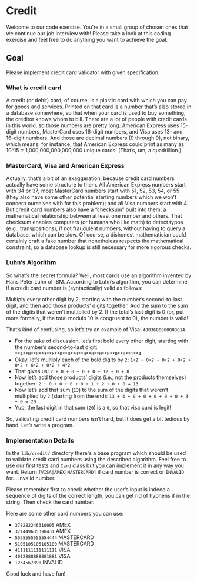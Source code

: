 # Credit

Welcome to our code exercise. You're in a small group of chosen ones that we continue our job interview with! Please take a look at this coding exercise and feel free to do anything you want to achieve the goal.

## Goal

Please implement credit card validator with given specification:

### What is credit card

A credit (or debit) card, of course, is a plastic card with which you can pay for goods and services. Printed on that card is a number that’s also stored in a database somewhere, so that when your card is used to buy something, the creditor knows whom to bill. There are a lot of people with credit cards in this world, so those numbers are pretty long: American Express uses 15-digit numbers, MasterCard uses 16-digit numbers, and Visa uses 13- and 16-digit numbers. And those are decimal numbers (0 through 9), not binary, which means, for instance, that American Express could print as many as 10^15 = 1,000,000,000,000,000 unique cards! (That’s, um, a quadrillion.)

### MasterCard, Visa and American Express

Actually, that’s a bit of an exaggeration, because credit card numbers actually have some structure to them. All American Express numbers start with 34 or 37; most MasterCard numbers start with 51, 52, 53, 54, or 55 (they also have some other potential starting numbers which we won’t concern ourselves with for this problem); and all Visa numbers start with 4. But credit card numbers also have a “checksum” built into them, a mathematical relationship between at least one number and others. That checksum enables computers (or humans who like math) to detect typos (e.g., transpositions), if not fraudulent numbers, without having to query a database, which can be slow. Of course, a dishonest mathematician could certainly craft a fake number that nonetheless respects the mathematical constraint, so a database lookup is still necessary for more rigorous checks.

### Luhn’s Algorithm

So what’s the secret formula? Well, most cards use an algorithm invented by Hans Peter Luhn of IBM. According to Luhn’s algorithm, you can determine if a credit card number is (syntactically) valid as follows:

Multiply every other digit by 2, starting with the number’s second-to-last digit, and then add those products’ digits together.
Add the sum to the sum of the digits that weren’t multiplied by 2.
If the total’s last digit is 0 (or, put more formally, if the total modulo 10 is congruent to 0), the number is valid!

That’s kind of confusing, so let’s try an example of Visa: `4003600000000014`.
- For the sake of discussion, let’s first bold every other digit, starting with the number’s second-to-last digit:
`**4**0**0**3**6**0**0**0**0**0**0**0**0**0**1**4`
- Okay, let’s multiply each of the bold digits by `2`:
`1•2 + 0•2 + 0•2 + 0•2 + 0•2 + 6•2 + 0•2 + 4•2`
- That gives us:
`2 + 0 + 0 + 0 + 0 + 12 + 0 + 8`
- Now let’s add those products’ digits (i.e., not the products themselves) together:
`2 + 0 + 0 + 0 + 0 + 1 + 2 + 0 + 8 = 13`
- Now let’s add that sum (`13`) to the sum of the digits that weren’t multiplied by `2` (starting from the end):
`13 + 4 + 0 + 0 + 0 + 0 + 0 + 3 + 0 = 20`
- Yup, the last digit in that sum (`20`) is a `0`, so that visa card is legit!

So, validating credit card numbers isn’t hard, but it does get a bit tedious by hand. Let’s write a program.

### Implementation Details

In the `lib/credit/` directory there's a base program which should be used to validate credit card numbers using the described algorithm.
Feel free to use our first tests and `Card` class but you can implement it in any way you want.
Return `[VISA|AMEX|MASTERCARD]` if card number is correct or `INVALID` for... invalid number.

Please remember first to check whether the user’s input is indeed a sequence of digits of the correct length, you can get rid of hyphens if in the string.
Then check the card number.

Here are some other card numbers you can use:

- `378282246310005` AMEX
- `371449635398431` AMEX
- `5555555555554444` MASTERCARD
- `5105105105105100` MASTERCARD
- `4111111111111111` VISA
- `4012888888881881` VISA
- `1234567890` INVALID

Good luck and have fun!
